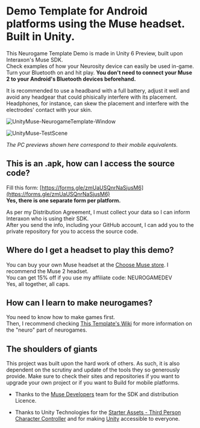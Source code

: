 #   Demo Template for Android platforms using the Muse headset. Built in Unity. 

This Neurogame Template Demo is made in Unity 6 Preview, built upon Interaxon's Muse SDK.  
Check examples of how your Neurosity device can easily be used in-game.  
Turn your Bluetooth on and hit play. **You don't need to connect your Muse 2 to your Android's Bluetooth devices beforehand.**  

It is recommended to use a headband with a full battery, adjust it well and avoid any headgear that could phisically interfere with its placement.  
Headphones, for instance, can skew the placement and interfere with the electrodes' contact with your skin.

![UnityMuse-NeurogameTemplate-Window](https://github.com/user-attachments/assets/81d5d1fa-91e6-4e93-813d-99f146cecb59)

![UnityMuse-TestScene](https://github.com/user-attachments/assets/c598fb41-75d6-4a85-b8e4-5e70f5c1c87e)

_The PC previews shown here correspond to their mobile equivalents._

## This is an .apk, how can I access the source code?

Fill this form: [https://forms.gle/zmUaUSQnrNaSjusM6](https://forms.gle/zmUaUSQnrNaSjusM6)  
**Yes, there is one separate form per platform.**  
  
As per my Distribution Agreement, I must collect your data so I can inform Interaxon who is using their SDK.  
After you send the info, including your GitHub account, I can add you to the private repository for you to access the source code.  

## Where do I get a headset to play this demo?

You can buy your own Muse headset at the [Choose Muse store](https://choosemuse.com/). I recommend the Muse 2 headset.  
You can get 15% off if you use my affiliate code: NEUROGAMEDEV  
Yes, all together, all caps.  

## How can I learn to make neurogames?

You need to know how to make games first.  
Then, I recommend checking [This Template's Wiki](https://github.com/neurogamedev/MuseUnity-Android-NeurogameTemplate/wiki) for more information on the "neuro" part of neurogames.  

## The shoulders of giants

This project was built upon the hard work of others. As such, it is also dependent on the scrutiny and update of the tools they so generously provide. Make sure to check their sites and repositories if you want to upgrade your own project or if you want to Build for mobile platforms.

- Thanks to the [Muse Developers](https://choosemuse.com/pages/developers) team for the SDK and distribution Licence.

- Thanks to Unity Technologies for the [Starter Assets - Third Person Character Controller](https://assetstore.unity.com/packages/essentials/starter-assets-third-person-character-controller-196526) and for making [Unity](https://unity.com//) accessible to everyone.
